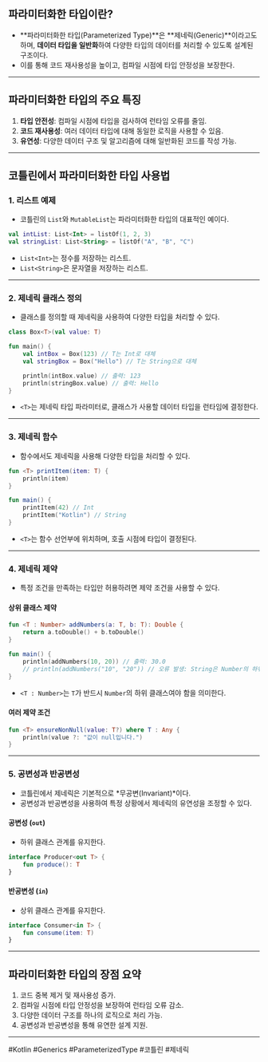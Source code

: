 ## **파라미터화한 타입이란?**
- **파라미터화한 타입(Parameterized Type)**은 **제네릭(Generic)**이라고도 하며, **데이터 타입을 일반화**하여 다양한 타입의 데이터를 처리할 수 있도록 설계된 구조이다.
- 이를 통해 코드 재사용성을 높이고, 컴파일 시점에 타입 안정성을 보장한다.

---

## **파라미터화한 타입의 주요 특징**
1. **타입 안전성**: 컴파일 시점에 타입을 검사하여 런타임 오류를 줄임.
2. **코드 재사용성**: 여러 데이터 타입에 대해 동일한 로직을 사용할 수 있음.
3. **유연성**: 다양한 데이터 구조 및 알고리즘에 대해 일반화된 코드를 작성 가능.

---

## **코틀린에서 파라미터화한 타입 사용법**

### **1. 리스트 예제**
- 코틀린의 `List`와 `MutableList`는 파라미터화한 타입의 대표적인 예이다.

```kotlin
val intList: List<Int> = listOf(1, 2, 3)
val stringList: List<String> = listOf("A", "B", "C")
```
- `List<Int>`는 정수를 저장하는 리스트.
- `List<String>`은 문자열을 저장하는 리스트.

---

### **2. 제네릭 클래스 정의**
- 클래스를 정의할 때 제네릭을 사용하여 다양한 타입을 처리할 수 있다.

```kotlin
class Box<T>(val value: T)

fun main() {
    val intBox = Box(123) // T는 Int로 대체
    val stringBox = Box("Hello") // T는 String으로 대체

    println(intBox.value) // 출력: 123
    println(stringBox.value) // 출력: Hello
}
```
- `<T>`는 제네릭 타입 파라미터로, 클래스가 사용할 데이터 타입을 런타임에 결정한다.

---

### **3. 제네릭 함수**
- 함수에서도 제네릭을 사용해 다양한 타입을 처리할 수 있다.

```kotlin
fun <T> printItem(item: T) {
    println(item)
}

fun main() {
    printItem(42) // Int
    printItem("Kotlin") // String
}
```
- `<T>`는 함수 선언부에 위치하며, 호출 시점에 타입이 결정된다.

---

### **4. 제네릭 제약**
- 특정 조건을 만족하는 타입만 허용하려면 제약 조건을 사용할 수 있다.

#### **상위 클래스 제약**
```kotlin
fun <T : Number> addNumbers(a: T, b: T): Double {
    return a.toDouble() + b.toDouble()
}

fun main() {
    println(addNumbers(10, 20)) // 출력: 30.0
    // println(addNumbers("10", "20")) // 오류 발생: String은 Number의 하위 클래스가 아님
}
```
- `<T : Number>`는 `T`가 반드시 `Number`의 하위 클래스여야 함을 의미한다.

#### **여러 제약 조건**
```kotlin
fun <T> ensureNonNull(value: T?) where T : Any {
    println(value ?: "값이 null입니다.")
}
```

---

### **5. 공변성과 반공변성**
- 코틀린에서 제네릭은 기본적으로 *무공변(Invariant)*이다.
- 공변성과 반공변성을 사용하여 특정 상황에서 제네릭의 유연성을 조정할 수 있다.

#### **공변성 (`out`)**
- 하위 클래스 관계를 유지한다.
```kotlin
interface Producer<out T> {
    fun produce(): T
}
```

#### **반공변성 (`in`)**
- 상위 클래스 관계를 유지한다.
```kotlin
interface Consumer<in T> {
    fun consume(item: T)
}
```

---

## **파라미터화한 타입의 장점 요약**
1. 코드 중복 제거 및 재사용성 증가.
2. 컴파일 시점에 타입 안정성을 보장하여 런타임 오류 감소.
3. 다양한 데이터 구조를 하나의 로직으로 처리 가능.
4. 공변성과 반공변성을 통해 유연한 설계 지원.

---

#Kotlin #Generics #ParameterizedType #코틀린 #제네릭
